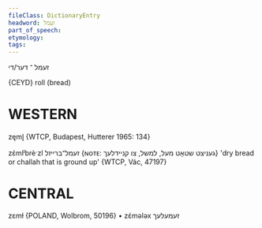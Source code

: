 ```yaml
---
fileClass: DictionaryEntry
headword: זעמל
part_of_speech: 
etymology: 
tags: 
---
```

זעמל
־
דער/די

{CEYD}
roll (bread)

WESTERN
========

zęml̥ {WTCP, Budapest, Hutterer 1965: 134}

zɛ́mlʲbrèˑzl זעמל־ברייזל {ɴᴏᴛᴇ: געניצט שטאָט מעל, למשל, צו קניידלעך} 'dry bread or challah that is ground up' {WTCP, Vác, 47197}

CENTRAL
========

zɛmɫ {POLAND, Wolbrom, 50196}
	•	zɛ́mələx זעמעלעך


